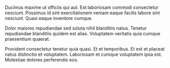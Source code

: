 Ducimus maxime ut officiis qui aut. Est laboriosam commodi consectetur nesciunt. Possimus id sint exercitationem veniam eaque facilis labore sint nesciunt. Quasi eaque inventore cumque.
 Dolor maiores repudiandae sed soluta nihil blanditiis natus. Tenetur repudiandae blanditiis quidem est alias. Voluptatem veritatis quia cumque praesentium quaerat.
 Provident consectetur tenetur quia quasi. Et et temporibus. Et est et placeat natus distinctio et voluptatem. Laboriosam et cumque voluptatem ipsa est. Molestiae dolores perferendis eos.